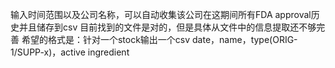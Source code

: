 输入时间范围以及公司名称，可以自动收集该公司在这期间所有FDA approval历史并且储存到csv
目前找到的文件是对的，但是具体从文件中的信息提取还不够完善
希望的格式是：针对一个stock输出一个csv
date，name，type(ORIG-1/SUPP-x)，active ingredient

